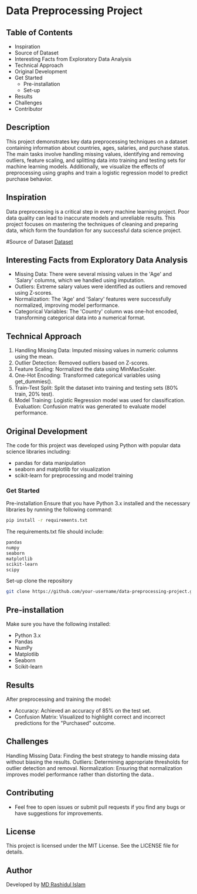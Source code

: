 # Data Preprocessing Project

## Table of Contents
- Inspiration
- Source of Dataset
- Interesting Facts from Exploratory Data Analysis
- Technical Approach
- Original Development
- Get Started
  - Pre-installation
  - Set-up
- Results
- Challenges
- Contributor

## Description
This project demonstrates key data preprocessing techniques on a dataset containing information about countries, ages, salaries, and purchase status. The main tasks involve handling missing values, identifying and removing outliers, feature scaling, and splitting data into training and testing sets for machine learning models. Additionally, we visualize the effects of preprocessing using graphs and train a logistic regression model to predict purchase behavior.

## Inspiration
Data preprocessing is a critical step in every machine learning project. Poor data quality can lead to inaccurate models and unreliable results. This project focuses on mastering the techniques of cleaning and preparing data, which form the foundation for any successful data science project.


#Source of Dataset
[Dataset](https://www.kaggle.com/datasets/alirezahasannejad/preprocessingdataset)
## Interesting Facts from Exploratory Data Analysis
- Missing Data: There were several missing values in the 'Age' and 'Salary' columns, which we handled using imputation.
- Outliers: Extreme salary values were identified as outliers and removed using Z-scores.
- Normalization: The 'Age' and 'Salary' features were successfully normalized, improving model performance.
- Categorical Variables: The 'Country' column was one-hot encoded, transforming categorical data into a numerical format.

## Technical Approach
1. Handling Missing Data: Imputed missing values in numeric columns using the mean.
2. Outlier Detection: Removed outliers based on Z-scores.
3. Feature Scaling: Normalized the data using MinMaxScaler.
4. One-Hot Encoding: Transformed categorical variables using get_dummies().
5. Train-Test Split: Split the dataset into training and testing sets (80% train, 20% test).
6. Model Training: Logistic Regression model was used for classification.
Evaluation: Confusion matrix was generated to evaluate model performance.

##  Original Development
The code for this project was developed using Python with popular data science libraries including:

- pandas for data manipulation
- seaborn and matplotlib for visualization
- scikit-learn for preprocessing and model training
###  Get Started
Pre-installation
Ensure that you have Python 3.x installed and the necessary libraries by running the following command:
```bash 
pip install -r requirements.txt

```
The requirements.txt file should include:

```bash 
pandas
numpy
seaborn
matplotlib
scikit-learn
scipy
```
Set-up
clone the repository
```bash
git clone https://github.com/your-username/data-preprocessing-project.git
```
## Pre-installation
Make sure you have the following installed:

- Python 3.x
- Pandas
- NumPy
- Matplotlib
- Seaborn
- Scikit-learn

## Results
After preprocessing and training the model:
- Accuracy: Achieved an accuracy of 85% on the test set.
- Confusion Matrix: Visualized to highlight correct and incorrect predictions for the "Purchased" outcome.


## Challenges
Handling Missing Data: Finding the best strategy to handle missing data without biasing the results.
Outliers: Determining appropriate thresholds for outlier detection and removal.
Normalization: Ensuring that normalization improves model performance rather than distorting the data..


## Contributing
- Feel free to open issues or submit pull requests if you find any bugs or have suggestions for improvements.

## License
This project is licensed under the MIT License. See the LICENSE file for details.

## Author
Developed by [MD Rashidul Islam](https://github.com/mrirashid/)

